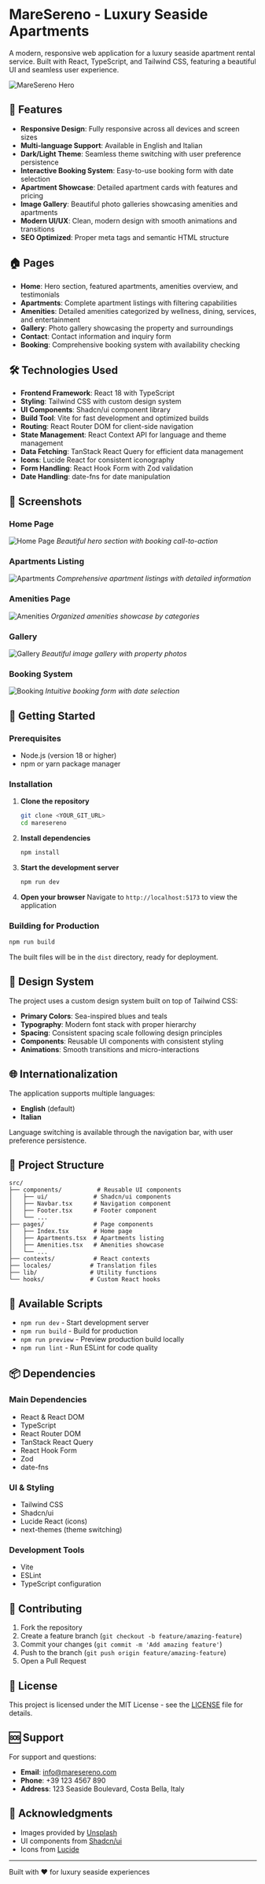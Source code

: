 # MareSereno - Luxury Seaside Apartments

A modern, responsive web application for a luxury seaside apartment rental service. Built with React, TypeScript, and Tailwind CSS, featuring a beautiful UI and seamless user experience.

![MareSereno Hero](https://images.unsplash.com/photo-1615571022219-eb45cf7faa9d?q=80&w=1200&h=600&auto=format&fit=crop)

## 🌟 Features

- **Responsive Design**: Fully responsive across all devices and screen sizes
- **Multi-language Support**: Available in English and Italian
- **Dark/Light Theme**: Seamless theme switching with user preference persistence
- **Interactive Booking System**: Easy-to-use booking form with date selection
- **Apartment Showcase**: Detailed apartment cards with features and pricing
- **Image Gallery**: Beautiful photo galleries showcasing amenities and apartments
- **Modern UI/UX**: Clean, modern design with smooth animations and transitions
- **SEO Optimized**: Proper meta tags and semantic HTML structure

## 🏠 Pages

- **Home**: Hero section, featured apartments, amenities overview, and testimonials
- **Apartments**: Complete apartment listings with filtering capabilities
- **Amenities**: Detailed amenities categorized by wellness, dining, services, and entertainment
- **Gallery**: Photo gallery showcasing the property and surroundings
- **Contact**: Contact information and inquiry form
- **Booking**: Comprehensive booking system with availability checking

## 🛠️ Technologies Used

- **Frontend Framework**: React 18 with TypeScript
- **Styling**: Tailwind CSS with custom design system
- **UI Components**: Shadcn/ui component library
- **Build Tool**: Vite for fast development and optimized builds
- **Routing**: React Router DOM for client-side navigation
- **State Management**: React Context API for language and theme management
- **Data Fetching**: TanStack React Query for efficient data management
- **Icons**: Lucide React for consistent iconography
- **Form Handling**: React Hook Form with Zod validation
- **Date Handling**: date-fns for date manipulation

## 📱 Screenshots

### Home Page
![Home Page](https://images.unsplash.com/photo-1582719478250-c89cae4dc85b?w=1200&h=800&fit=crop)
*Beautiful hero section with booking call-to-action*

### Apartments Listing
![Apartments](https://images.unsplash.com/photo-1502672260266-1c1ef2d93688?w=1200&h=800&fit=crop)
*Comprehensive apartment listings with detailed information*

### Amenities Page
![Amenities](https://images.unsplash.com/photo-1571896349842-33c89424de2d?w=1200&h=800&fit=crop)
*Organized amenities showcase by categories*

### Gallery
![Gallery](https://images.unsplash.com/photo-1596394516093-501ba68a0ba6?w=1200&h=800&fit=crop)
*Beautiful image gallery with property photos*

### Booking System
![Booking](https://images.unsplash.com/photo-1578662996442-48f60103fc96?w=1200&h=800&fit=crop)
*Intuitive booking form with date selection*

## 🚀 Getting Started

### Prerequisites

- Node.js (version 18 or higher)
- npm or yarn package manager

### Installation

1. **Clone the repository**
   ```bash
   git clone <YOUR_GIT_URL>
   cd maresereno
   ```

2. **Install dependencies**
   ```bash
   npm install
   ```

3. **Start the development server**
   ```bash
   npm run dev
   ```

4. **Open your browser**
   Navigate to `http://localhost:5173` to view the application

### Building for Production

```bash
npm run build
```

The built files will be in the `dist` directory, ready for deployment.

## 🎨 Design System

The project uses a custom design system built on top of Tailwind CSS:

- **Primary Colors**: Sea-inspired blues and teals
- **Typography**: Modern font stack with proper hierarchy
- **Spacing**: Consistent spacing scale following design principles
- **Components**: Reusable UI components with consistent styling
- **Animations**: Smooth transitions and micro-interactions

## 🌐 Internationalization

The application supports multiple languages:
- **English** (default)
- **Italian**

Language switching is available through the navigation bar, with user preference persistence.

## 📝 Project Structure

```
src/
├── components/          # Reusable UI components
│   ├── ui/             # Shadcn/ui components
│   ├── Navbar.tsx      # Navigation component
│   ├── Footer.tsx      # Footer component
│   └── ...
├── pages/              # Page components
│   ├── Index.tsx       # Home page
│   ├── Apartments.tsx  # Apartments listing
│   ├── Amenities.tsx   # Amenities showcase
│   └── ...
├── contexts/           # React contexts
├── locales/           # Translation files
├── lib/               # Utility functions
└── hooks/             # Custom React hooks
```

## 🚦 Available Scripts

- `npm run dev` - Start development server
- `npm run build` - Build for production
- `npm run preview` - Preview production build locally
- `npm run lint` - Run ESLint for code quality

## 📦 Dependencies

### Main Dependencies
- React & React DOM
- TypeScript
- React Router DOM
- TanStack React Query
- React Hook Form
- Zod
- date-fns

### UI & Styling
- Tailwind CSS
- Shadcn/ui
- Lucide React (icons)
- next-themes (theme switching)

### Development Tools
- Vite
- ESLint
- TypeScript configuration

## 🤝 Contributing

1. Fork the repository
2. Create a feature branch (`git checkout -b feature/amazing-feature`)
3. Commit your changes (`git commit -m 'Add amazing feature'`)
4. Push to the branch (`git push origin feature/amazing-feature`)
5. Open a Pull Request

## 📄 License

This project is licensed under the MIT License - see the [LICENSE](LICENSE) file for details.

## 🆘 Support

For support and questions:
- **Email**: info@maresereno.com
- **Phone**: +39 123 4567 890
- **Address**: 123 Seaside Boulevard, Costa Bella, Italy

## 🙏 Acknowledgments

- Images provided by [Unsplash](https://unsplash.com)
- UI components from [Shadcn/ui](https://ui.shadcn.com)
- Icons from [Lucide](https://lucide.dev)

---

Built with ❤️ for luxury seaside experiences
